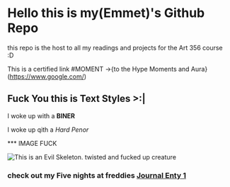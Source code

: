 # Hello this is my(Emmet)'s Github Repo

this repo is the host to all my readings and projects for the Art 356 course :D

This is a certified link #MOMENT ->{to the Hype Moments and Aura}(https://www.google.com/)

## Fuck You this is Text Styles >:|

I woke up with a **BINER**

I woke up qith a *Hard Penor*

*** IMAGE FUCK

![This is an Evil Skeleton. twisted and fucked up creature](https://live.staticflickr.com/1430/1357709945_c78ccfbbe9_c.jpg)

### check out my Five nights at freddies [Journal Enty 1](/journal/Chapter1.md)

